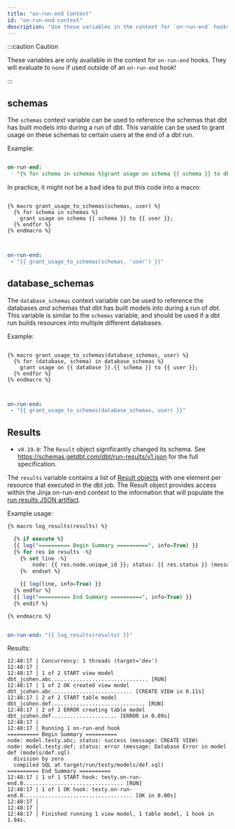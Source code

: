 ```yaml
---
title: "on-run-end Context"
id: "on-run-end-context"
description: "Use these variables in the context for `on-run-end` hooks."
---
```



:::caution Caution

These variables are only available in the context for `on-run-end` hooks. They will evaluate to `none` if used outside of an `on-run-end` hook!

:::

## schemas
The `schemas` context variable can be used to reference the schemas that dbt has built models into during a run of dbt. This variable can be used to grant usage on these schemas to certain users at the end of a dbt run.

Example:

<File name='dbt_project.yml'>

```sql

on-run-end:
 - "{% for schema in schemas %}grant usage on schema {{ schema }} to db_reader;{% endfor %}"


```

</File>

In practice, it might not be a bad idea to put this code into a macro:

<File name='macros/grants.sql'>

```jinja2

{% macro grant_usage_to_schemas(schemas, user) %}
  {% for schema in schemas %}
    grant usage on schema {{ schema }} to {{ user }};
  {% endfor %}
{% endmacro %}


```

</File>



<File name='dbt_project.yml'>

```yaml

on-run-end:
 - "{{ grant_usage_to_schemas(schemas, 'user') }}"


```

</File>

## database_schemas

The `database_schemas` context variable can be used to reference the databases _and_ schemas that dbt has built models into during a run of dbt. This variable is similar to the `schemas` variable, and should be used if a dbt run builds resources into multiple different databases.

Example:

<File name='macros/grants.sql'>

```jinja2

{% macro grant_usage_to_schemas(database_schemas, user) %}
  {% for (database, schema) in database_schemas %}
    grant usage on {{ database }}.{{ schema }} to {{ user }};
  {% endfor %}
{% endmacro %}


```

</File>



<File name='dbt_project.yml'>

```yaml

on-run-end:
 - "{{ grant_usage_to_schemas(database_schemas, user) }}"


```

</File>



## Results

<Changelog>

* `v0.19.0`: The `Result` object significantly changed its schema. See https://schemas.getdbt.com/dbt/run-results/v1.json for the full specification.

</Changelog>

The `results` variable contains a list of [Result objects](/reference/dbt-classes#result-objects) with one element per resource that executed in the dbt job. The Result object provides access within the Jinja on-run-end context to the information that will populate the [run results JSON artifact](/reference/artifacts/run-results-json).

Example usage:

<File name='macros/log_results.sql'>

```sql
{% macro log_results(results) %}

  {% if execute %}
  {{ log("========== Begin Summary ==========", info=True) }}
  {% for res in results -%}
    {% set line -%}
        node: {{ res.node.unique_id }}; status: {{ res.status }} (message: {{ res.message }})
    {%- endset %}

    {{ log(line, info=True) }}
  {% endfor %}
  {{ log("========== End Summary ==========", info=True) }}
  {% endif %}

{% endmacro %}
```

</File>



<File name='dbt_project.yml'>

```yaml

on-run-end: "{{ log_results(results) }}"
```

</File>

Results:
```
12:48:17 | Concurrency: 1 threads (target='dev')
12:48:17 |
12:48:17 | 1 of 2 START view model dbt_jcohen.abc............................... [RUN]
12:48:17 | 1 of 2 OK created view model dbt_jcohen.abc.......................... [CREATE VIEW in 0.11s]
12:48:17 | 2 of 2 START table model dbt_jcohen.def.............................. [RUN]
12:48:17 | 2 of 2 ERROR creating table model dbt_jcohen.def..................... [ERROR in 0.09s]
12:48:17 |
12:48:17 | Running 1 on-run-end hook
========== Begin Summary ==========
node: model.testy.abc; status: success (message: CREATE VIEW)
node: model.testy.def; status: error (message: Database Error in model def (models/def.sql)
  division by zero
  compiled SQL at target/run/testy/models/def.sql)
========== End Summary ==========
12:48:17 | 1 of 1 START hook: testy.on-run-end.0................................ [RUN]
12:48:17 | 1 of 1 OK hook: testy.on-run-end.0................................... [OK in 0.00s]
12:48:17 |
12:48:17 |
12:48:17 | Finished running 1 view model, 1 table model, 1 hook in 1.94s.
```
